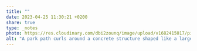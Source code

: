```yaml
---
title: ""
date: 2023-04-25 11:30:21 +0200
share: true
type: _notes
photo: https://res.cloudinary.com/dbi2zounq/image/upload/v1682415017/pijoz99fz1nmmfwmx5dc.jpg
alt: "A park path curls around a concrete structure shaped like a large hockey puck. It says 'u, nu!'"
---
```


